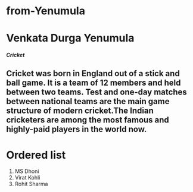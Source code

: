 # from-Yenumula
# Venkata Durga Yenumula
##### Cricket

Cricket was born in **England** out of a stick and ball game. It is a team of 12 members and held between two teams. Test and one-day matches between national teams are the main game structure of modern cricket.**The Indian cricketers are among the most famous and highly-paid players in the world now.**
---
# Ordered list
1. MS Dhoni
2. Virat Kohli
3. Rohit Sharma